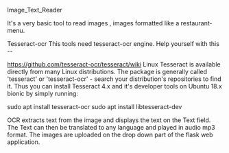 Image_Text_Reader

It's a very basic tool to read images , images formatted like a restaurant-menu.

Tesseract-ocr
This tools need tesseract-ocr engine. Help yourself with this --

https://github.com/tesseract-ocr/tesseract/wiki
Linux
Tesseract is available directly from many Linux distributions. The package is generally called 'tesseract' or 'tesseract-ocr' - search your distribution's repositories to find it. Thus you can install Tesseract 4.x and it's developer tools on Ubuntu 18.x bionic by simply running:

sudo apt install tesseract-ocr
sudo apt install libtesseract-dev

OCR extracts text from the image and displays the text on the Text field.
The Text can then be translated to any language and played in audio mp3 format.
The images are uploaded on the drop down part of the flask web application.
